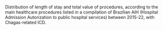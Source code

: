 Distribution of length of stay and total value of procedures, according to the main healthcare procedures listed in a compilation of Brazilian AIH (Hospital Admission Autorization to public hospital services) between 2015-22, with Chagas-related ICD.